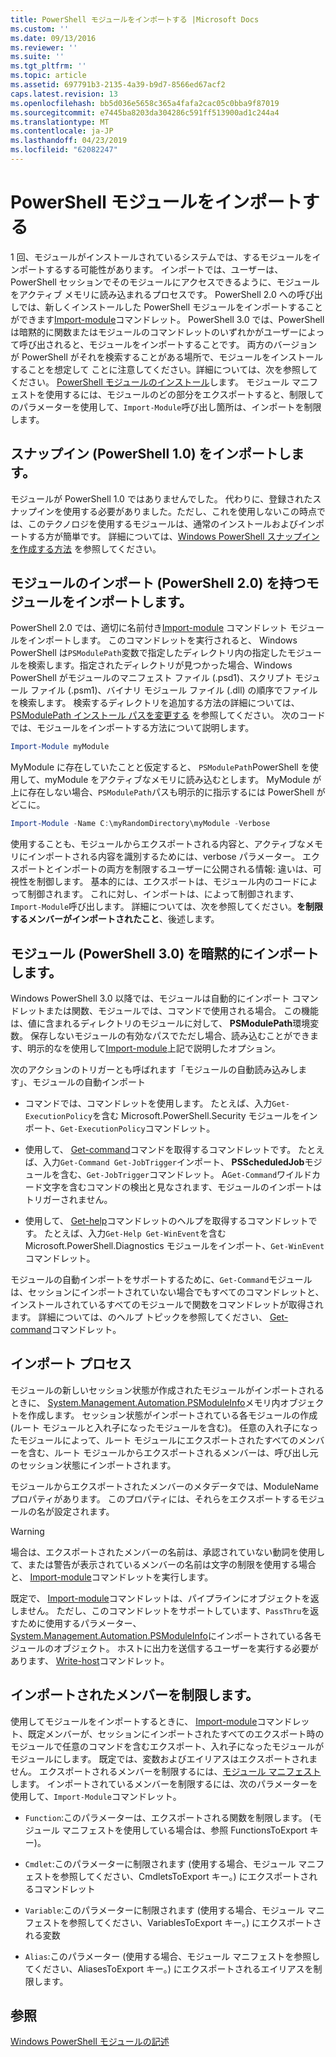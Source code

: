 ```yaml
---
title: PowerShell モジュールをインポートする |Microsoft Docs
ms.custom: ''
ms.date: 09/13/2016
ms.reviewer: ''
ms.suite: ''
ms.tgt_pltfrm: ''
ms.topic: article
ms.assetid: 697791b3-2135-4a39-b9d7-8566ed67acf2
caps.latest.revision: 13
ms.openlocfilehash: bb5d036e5658c365a4fafa2cac05c0bba9f87019
ms.sourcegitcommit: e7445ba8203da304286c591ff513900ad1c244a4
ms.translationtype: MT
ms.contentlocale: ja-JP
ms.lasthandoff: 04/23/2019
ms.locfileid: "62082247"
---
```

# <a name="importing-a-powershell-module"></a>PowerShell モジュールをインポートする

1 回、モジュールがインストールされているシステムでは、するモジュールをインポートするする可能性があります。 インポートでは、ユーザーは、PowerShell セッションでそのモジュールにアクセスできるように、モジュールをアクティブ メモリに読み込まれるプロセスです。 PowerShell 2.0 への呼び出しでは、新しくインストールした PowerShell モジュールをインポートすることができます[Import-module](/powershell/module/Microsoft.PowerShell.Core/Import-Module)コマンドレット。 PowerShell 3.0 では、PowerShell は暗黙的に関数またはモジュールのコマンドレットのいずれかがユーザーによって呼び出されると、モジュールをインポートすることです。 両方のバージョンが PowerShell がそれを検索することがある場所で、モジュールをインストールすることを想定して ことに注意してください。詳細については、次を参照してください。 [PowerShell モジュールのインストール](./installing-a-powershell-module.md)します。 モジュール マニフェストを使用するには、モジュールのどの部分をエクスポートすると、制限してのパラメーターを使用して、`Import-Module`呼び出し箇所は、インポートを制限します。

## <a name="importing-a-snap-in-powershell-10"></a>スナップイン (PowerShell 1.0) をインポートします。

モジュールが PowerShell 1.0 ではありませんでした。 代わりに、登録されたスナップインを使用する必要がありました。ただし、これを使用しないこの時点では、このテクノロジを使用するモジュールは、通常のインストールおよびインポートする方が簡単です。 詳細については、[Windows PowerShell スナップインを作成する方法](../cmdlet/how-to-create-a-windows-powershell-snap-in.md) を参照してください。

## <a name="importing-a-module-with-import-module-powershell-20"></a>モジュールのインポート (PowerShell 2.0) を持つモジュールをインポートします。

PowerShell 2.0 では、適切に名前付き[Import-module](/powershell/module/Microsoft.PowerShell.Core/Import-Module) コマンドレット モジュールをインポートします。 このコマンドレットを実行されると、 Windows PowerShell は`PSModulePath`変数で指定したディレクトリ内の指定したモジュールを検索します。指定されたディレクトリが見つかった場合、Windows PowerShell がモジュールのマニフェスト ファイル (.psd1)、スクリプト モジュール ファイル (.psm1)、バイナリ モジュール ファイル (.dll) の順序でファイルを検索します。 検索するディレクトリを追加する方法の詳細については、 [PSModulePath インストール パスを変更する](./modifying-the-psmodulepath-installation-path.md) を参照してください。 次のコードでは、モジュールをインポートする方法について説明します。

```powershell
Import-Module myModule
```

MyModule に存在していたことと仮定すると、 `PSModulePath`PowerShell を使用して、myModule をアクティブなメモリに読み込むとします。 MyModule が上に存在しない場合、`PSModulePath`パスも明示的に指示するには PowerShell がどこに。

```powershell
Import-Module -Name C:\myRandomDirectory\myModule -Verbose
```

使用することも、モジュールからエクスポートされる内容と、アクティブなメモリにインポートされる内容を識別するためには、verbose パラメーター。 エクスポートとインポートの両方を制限するユーザーに公開される情報: 違いは、可視性を制御します。 基本的には、エクスポートは、モジュール内のコードによって制御されます。 これに対し、インポートは、によって制御されます、`Import-Module`呼び出します。 詳細については、次を参照してください。**を制限するメンバーがインポートされたこと**、後述します。

## <a name="implicitly-importing-a-module-powershell-30"></a>モジュール (PowerShell 3.0) を暗黙的にインポートします。

Windows PowerShell 3.0 以降では、モジュールは自動的にインポート コマンドレットまたは関数、モジュールでは、コマンドで使用される場合。 この機能は、値に含まれるディレクトリのモジュールに対して、 **PSModulePath**環境変数。 保存しないモジュールの有効なパスでただし場合、読み込むことができます、明示的なを使用して[Import-module](/powershell/module/Microsoft.PowerShell.Core/Import-Module)上記で説明したオプション。

次のアクションのトリガーとも呼ばれます「モジュールの自動読み込みします」、モジュールの自動インポート

- コマンドでは、コマンドレットを使用します。 たとえば、入力`Get-ExecutionPolicy`を含む Microsoft.PowerShell.Security モジュールをインポート、`Get-ExecutionPolicy`コマンドレット。

- 使用して、 [Get-command](/powershell/module/Microsoft.PowerShell.Core/Get-Command)コマンドを取得するコマンドレットです。  たとえば、入力`Get-Command Get-JobTrigger`インポート、 **PSScheduledJob**モジュールを含む、`Get-JobTrigger`コマンドレット。 A`Get-Command`ワイルドカード文字を含むコマンドの検出と見なされます、モジュールのインポートはトリガーされません。

- 使用して、 [Get-help](/powershell/module/Microsoft.PowerShell.Core/Get-Help)コマンドレットのヘルプを取得するコマンドレットです。 たとえば、入力`Get-Help Get-WinEvent`を含む Microsoft.PowerShell.Diagnostics モジュールをインポート、`Get-WinEvent`コマンドレット。

モジュールの自動インポートをサポートするために、`Get-Command`モジュールは、セッションにインポートされていない場合でもすべてのコマンドレットと、インストールされているすべてのモジュールで関数をコマンドレットが取得されます。 詳細については、のヘルプ トピックを参照してください、 [Get-command](/powershell/module/Microsoft.PowerShell.Core/Get-Command)コマンドレット。

## <a name="the-importing-process"></a>インポート プロセス

モジュールの新しいセッション状態が作成されたモジュールがインポートされるときに、 [System.Management.Automation.PSModuleInfo](/dotnet/api/System.Management.Automation.PSModuleInfo)メモリ内オブジェクトを作成します。 セッション状態がインポートされている各モジュールの作成 (ルート モジュールと入れ子になったモジュールを含む)。 任意の入れ子になったモジュールによって、ルート モジュールにエクスポートされたすべてのメンバーを含む、ルート モジュールからエクスポートされるメンバーは、呼び出し元のセッション状態にインポートされます。

モジュールからエクスポートされたメンバーのメタデータでは、ModuleName プロパティがあります。 このプロパティには、それらをエクスポートするモジュールの名が設定されます。

> [!WARNING]
> 場合は、エクスポートされたメンバーの名前は、承認されていない動詞を使用して、または警告が表示されているメンバーの名前は文字の制限を使用する場合と、 [Import-module](/powershell/module/Microsoft.PowerShell.Core/Import-Module)コマンドレットを実行します。

既定で、 [Import-module](/powershell/module/Microsoft.PowerShell.Core/Import-Module)コマンドレットは、パイプラインにオブジェクトを返しません。 ただし、このコマンドレットをサポートしています、`PassThru`を返すために使用するパラメーター、 [System.Management.Automation.PSModuleInfo](/dotnet/api/System.Management.Automation.PSModuleInfo)にインポートされている各モジュールのオブジェクト。 ホストに出力を送信するユーザーを実行する必要があります、 [Write-host](/powershell/module/Microsoft.PowerShell.Utility/Write-Host)コマンドレット。

## <a name="restricting--the-members-that-are-imported"></a>インポートされたメンバーを制限します。

使用してモジュールをインポートするときに、 [Import-module](/powershell/module/Microsoft.PowerShell.Core/Import-Module)コマンドレット、既定メンバーが、セッションにインポートされたすべてのエクスポート時のモジュールで任意のコマンドを含むエクスポート、入れ子になったモジュールがモジュールにします。 既定では、変数およびエイリアスはエクスポートされません。 エクスポートされるメンバーを制限するには、[モジュール マニフェスト](./how-to-write-a-powershell-module-manifest.md)します。 インポートされているメンバーを制限するには、次のパラメーターを使用して、`Import-Module`コマンドレット。

- `Function`:このパラメーターは、エクスポートされる関数を制限します。 (モジュール マニフェストを使用している場合は、参照 FunctionsToExport キー)。

- `Cmdlet`:このパラメーターに制限されます (使用する場合、モジュール マニフェストを参照してください、CmdletsToExport キー。) にエクスポートされるコマンドレット

- `Variable`:このパラメーターに制限されます (使用する場合、モジュール マニフェストを参照してください、VariablesToExport キー。) にエクスポートされる変数

- `Alias`:このパラメーター (使用する場合、モジュール マニフェストを参照してください、AliasesToExport キー。) にエクスポートされるエイリアスを制限します。

## <a name="see-also"></a>参照

[Windows PowerShell モジュールの記述](./writing-a-windows-powershell-module.md)

